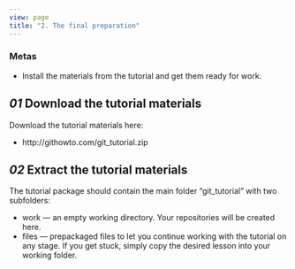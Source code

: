 ```yaml
---
view: page
title: "2. The final preparation"
---
```


<h3>Metas</h3>

<ul><li>Install the materials from the tutorial and get them ready for work.</li></ul>

<h2><em>01</em> Download the tutorial materials</h2>

<p>Download the tutorial materials here:</p>

<ul><li>http://githowto.com/git_tutorial.zip</li></ul>

<h2><em>02</em> Extract the tutorial materials</h2>

<p>The tutorial package should contain the main folder “git_tutorial” with two subfolders:</p>

<ul>
<li>work — an empty working directory. Your repositories will be created here.</li>
<li>files — prepackaged files to let you continue working with the tutorial on any stage. If you get stuck, simply copy the desired lesson into your working folder.</li>
</ul>